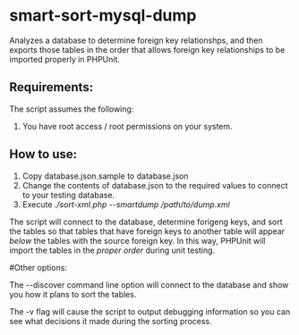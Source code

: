 # smart-sort-mysql-dump
Analyzes a database to determine foreign key relationshps, and then exports those tables in the order that allows foreign key relationships to be imported properly in PHPUnit.

## Requirements:

The script assumes the following:
1. You have root access / root permissions on your system. 

## How to use:

1. Copy database.json.sample to database.json
2. Change the contents of database.json to the required values to connect to your testing database.
3. Execute *./sort-xml.php --smartdump /path/to/dump.xml*

The script will connect to the database, determine forigeng keys, and sort the
tables so that tables that have foreign keys to another table will appear
_below_ the tables with the source foreign key. In this way, PHPUnit will
import the tables in the _proper order_ during unit testing.

#Other options:

The --discover command line option will connect to the database and show you how it plans to sort the tables.

The -v flag will cause the script to output debugging information so you can see what decisions it made during the sorting process.
